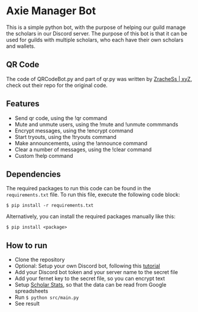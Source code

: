 # Axie Manager Bot
This is a simple python bot, with the purpose of helping our guild manage the scholars in our Discord server.
The purpose of this bot is that it can be used for guilds with multiple scholars, who each have their own scholars and wallets. 

## QR Code
The code of QRCodeBot.py and part of qr.py was written by [ZracheSs | xyZ](https://github.com/ZracheSs-xyZ), check out their repo for the original code.

## Features
- Send qr code, using the !qr command
- Mute and unmute users, using the !mute and !unmute commmands
- Encrypt messages, using the !encrypt command
- Start tryouts, using the !tryouts command
- Make announcements, using the !announce command
- Clear a number of messages, using the !clear command
- Custom !help command

## Dependencies
The required packages to run this code can be found in the `requirements.txt` file. To run this file, execute the following code block:
```
$ pip install -r requirements.txt 
```
Alternatively, you can install the required packages manually like this:
```
$ pip install <package>
```

## How to run
- Clone the repository
- Optional: Setup your own Discord bot, following this [tutorial](https://realpython.com/how-to-make-a-discord-bot-python/)
- Add your Discord bot token and your server name to the secret file
- Add your fernet key to the secret file, so you can encrypt text
- Setup [Scholar Stats](https://github.com/StephanAkkerman/Scholar_Stats), so that the data can be read from Google spreadsheets
- Run `$ python src/main.py`
- See result
